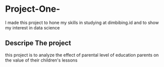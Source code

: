 # Project-One-
I made this project to hone my skills in studying at dimbibing.id and to show my interest in data science
## Descripe The project
this project is to analyze the effect of parental level of education parents on the value of their children's lessons
